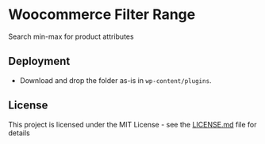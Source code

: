 # Woocommerce Filter Range

Search min-max for product attributes

## Deployment

- Download and drop the folder as-is in `wp-content/plugins`.

## License

This project is licensed under the MIT License - see the [LICENSE.md](LICENSE.md) file for details
